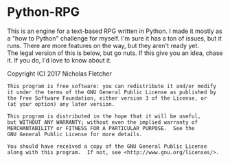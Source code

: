 # Python-RPG
This is an engine for a text-based RPG written in Python. I made it mostly as a "how to Python" challenge for myself.
I'm sure it has a ton of issues, but it runs. There are more features on the way, but they aren't ready yet.  
The legal version of this is below, but go nuts. If this give you an idea, chase it. If you do, I'd love to know about it.

Copyright (C) 2017 Nicholas Fletcher

    This program is free software: you can redistribute it and/or modify
    it under the terms of the GNU General Public License as published by
    the Free Software Foundation, either version 3 of the License, or
    (at your option) any later version.

    This program is distributed in the hope that it will be useful,
    but WITHOUT ANY WARRANTY; without even the implied warranty of
    MERCHANTABILITY or FITNESS FOR A PARTICULAR PURPOSE.  See the
    GNU General Public License for more details.

    You should have received a copy of the GNU General Public License
    along with this program.  If not, see <http://www.gnu.org/licenses/>.
